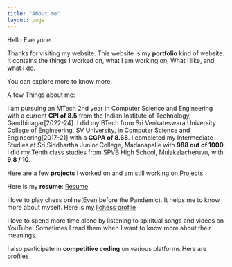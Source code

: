 ```yaml
---
title: "About me"
layout: page
---
```




Hello Everyone.

Thanks for visiting my website. This website is my **portfolio** kind of website. It contains the things I worked on, what I am working on, What I like, and what I do.

You can explore more to know more.

A few Things about me:

I am pursuing an MTech 2nd year in Computer Science and Engineering with a current **CPI of 8.5** from the Indian Institute of Technology, Gandhinagar[2022-24]. I did my BTech from Sri Venkateswara University College of Engineering, SV University, in Computer Science and Engineering[2017-21] with a **CGPA of 8.68**. I completed my Intermediate Studies at Sri Siddhartha Junior College, Madanapalle with **988 out of 1000**. I did my Tenth class studies from SPVB High School, Mulakalacheruvu, with **9.8 / 10**.

Here are a few **projects** I worked on and am still working on [Projects](/projects.md)

Here is my **resume**: [Resume](/resume.pdf)

I love to play chess online(Even before the Pandemic). It helps me to know more about myself. Here is my [lichess profile](https://lichess.org/@/Strangestone)

I love to spend more time alone by listening to spiritual songs and videos on YouTube. Sometimes I read them when I want to know more about their meanings.

I also participate in **competitive coding** on various platforms.Here are [profiles](/coding.md)
